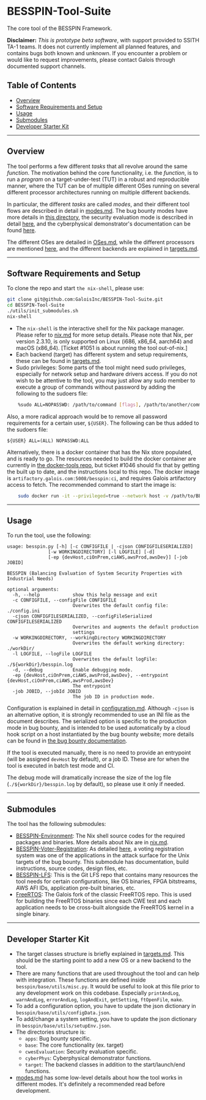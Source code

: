 # BESSPIN-Tool-Suite #

The core tool of the BESSPIN Framework.

**Disclaimer:** *This is prototype beta software*, with support
provided to SSITH TA-1 teams.  It does not currently implement all
planned features, and contains bugs both known and unknown.  If
you encounter a problem or would like to request improvements, please
contact Galois through documented support channels.

## Table of Contents ##

- [Overview](#overview)
- [Software Requirements and Setup](#software-requirements-and-setup)
- [Usage](#usage)
- [Submodules](#submodules)
- [Developer Starter Kit](#developer-starter-kit)

___

## Overview ##

The tool performs a few different *tasks* that all revolve around the same *function*. The motivation behind the core functionality, i.e. the *function*, is to run a *program* on a target-under-test (TUT) in a robust and reproducible manner, where the TUT can be of multiple different OSes running on several different processor architectures running on multiple different backends.

In particular, the different *tasks* are called *modes*, and their different tool flows are described in detail in [modes.md](./docs/base/modes.md). The bug bounty modes have more details in [this directory](./docs/bugBounty2020/), the security evaluation mode is described in detail [here](./docs/cwesEvaluation/), and the cyberphysical demonstrator's documentation can be found [here](./docs/cyberPhys).

The different OSes are detailed in [OSes.md](./docs/base/OSes.md), while the different processors are mentioned [here](./docs/base/configuration.md), and the different backends are explained in [targets.md](./docs/base/targets.md).

---

## Software Requirements and Setup

To clone the repo and start `the nix-shell`, please use:

```bash
git clone git@github.com:GaloisInc/BESSPIN-Tool-Suite.git
cd BESSPIN-Tool-Suite
./utils/init_submodules.sh
nix-shell
```

- The `nix-shell` is the interactive shell for the Nix package manager. Please refer to [nix.md](./docs/base/nix.md) for more setup details. Please note that Nix, per version 2.3.10, is only supported on Linux (i686, x86_64, aarch64) and macOS (x86_64). [Ticket #1051 is about running the tool out-of-nix.]
- Each backend (target) has different system and setup requirements, these can be found in [targets.md](./docs/base/targets.md).
- Sudo privileges: Some parts of the tool might need sudo privileges, especially for network setup and hardware drivers access. If you do not wish to be attentive to the tool, you may just allow any sudo member to execute a group of commands without password by adding the following to the sudoers file:
```bash
    %sudo ALL=NOPASSWD: /path/to/command [flags], /path/to/another/command [flags]
```
Also, a more radical approach would be to remove all password requirements for a certain user, `${USER}`. The following can be thus added to the sudoers file:
```
${USER} ALL=(ALL) NOPASSWD:ALL
```

Alternatively, there is a docker container that has the Nix store populated, and is ready to go. The resources needed to build the docker container are currently in [the docker-tools repo](https://gitlab-ext.galois.com/ssith/docker-tools/-/tree/develop/fett_target), but ticket #1046 should fix that by getting the built up to date, and the instructions local to this repo. The docker image is `artifactory.galois.com:5008/besspin:ci`, and requires Galois artifactory access to fetch. The recommended command to start the image is:
```bash
    sudo docker run -it --privileged=true --network host -v /path/to/BESSPIN-Tool-Suite:/home/besspinuser/BESSPIN-Tool-Suite artifactory.galois.com:5008/besspin:ci
```

---

## Usage ##

To run the tool, use the following:
```
usage: besspin.py [-h] [-c CONFIGFILE | -cjson CONFIGFILESERIALIZED]
               [-w WORKINGDIRECTORY] [-l LOGFILE] [-d]
               [-ep {devHost,ciOnPrem,ciAWS,awsProd,awsDev}] [-job JOBID]

BESSPIN (Balancing Evaluation of System Security Properties with Industrial Needs)

optional arguments:
  -h, --help            show this help message and exit
  -c CONFIGFILE, --configFile CONFIGFILE
                        Overwrites the default config file: ./config.ini
  -cjson CONFIGFILESERIALIZED, --configFileSerialized CONFIGFILESERIALIZED
                        Overwrites and augments the default production
                        settings
  -w WORKINGDIRECTORY, --workingDirectory WORKINGDIRECTORY
                        Overwrites the default working directory: ./workDir/
  -l LOGFILE, --logFile LOGFILE
                        Overwrites the default logFile: ./${workDir}/besspin.log
  -d, --debug           Enable debugging mode.
  -ep {devHost,ciOnPrem,ciAWS,awsProd,awsDev}, --entrypoint {devHost,ciOnPrem,ciAWS,awsProd,awsDev}
                        The entrypoint
  -job JOBID, --jobId JOBID
                        The job ID in production mode.
```

Configuration is explained in detail in [configuration.md](./docs/base/configuration.md). Although `-cjson` is an alternative option, it is strongly recommended to use an INI file as the document describes. The serialized option is specific to the production mode in bug bounty, and is intended to be used automatically by a cloud hook script on a host instantiated by the bug bounty website; more details can be found in [the bug bounty documentation](./docs/bugBounty2020/).

If the tool is executed manually, there is no need to provide an entrypoint (will be assigned `devHost` by default), or a job ID. These are for when the tool is executed in batch test mode and CI.

The debug mode will dramatically increase the size of the log file (`./${workDir}/besspin.log` by default), so please use it only if needed.

---

## Submodules ##

The tool has the following submodules:
- [BESSPIN-Environment](./BESSPIN-Environment): The Nix shell source codes for the required packages and binaries. More details about Nix are in [nix.md](./docs/base/nix.md).
- [BESSPIN-Voter-Registration](./BESSPIN-Voter-Registration): As detailed [here](./docs/bugBounty2020/), a voting registration system was one of the applications in the attack surface for the Unix targets of the bug bounty. This submodule has documentation, build instructions, source codes, design files, etc.
- [BESSPIN-LFS](./BESSPIN-LFS): This is the Git LFS repo that contains many resources the tool needs for certain configurations, like OS binaries, FPGA bitstreams, AWS AFI IDs, application pre-built binaries, etc.
- [FreeRTOS](./FreeRTOS): The Galois fork of the classic FreeRTOS repo. This is used for building the FreeRTOS binaries since each CWE test and each application needs to be cross-built alongside the FreeRTOS kernel in a single binary. 

---

## Developer Starter Kit ##

- The target classes structure is briefly explained in [targets.md](./docs/base/targets.md). This should be the starting point to add a new OS or a new backend to the tool.
- There are many functions that are used throughout the tool and can help with integration. These functions are defined inside `besspin/base/utils/misc.py`. It would be useful to look at this file prior to any development work on this codebase. Especially `printAndLog`, `warnAndLog`, `errorAndLog`, `logAndExit`, `getSetting`, `ftOpenFile`, `make`.
- To add a configuration option, you have to update the json dictionary in `besspin/base/utils/configData.json`.
- To add/change a system setting, you have to update the json dictionary in `besspin/base/utils/setupEnv.json`.
- The directories structure is:
  - `apps`: Bug bounty specific.
  - `base`: The core functionality (ex. target)
  - `cwesEvaluation`: Security evaluation specific.
  - `cyberPhys`: Cyberphysical demonstrator functions.
  - `target`: The backend classes in addition to the start/launch/end functions.
- [modes.md](./docs/base/modes) has some low-level details about how the tool works in different modes. It's definitely a recommended read before development.



